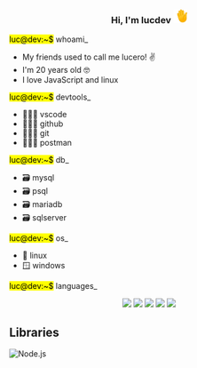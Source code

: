 
  <h3 align="center">Hi, I'm lucdev <img src="https://github.com/lucdev-code/lucdev-code/blob/main/hi.gif" width="25"></h3>

<div>
<p><mark>luc@dev:~$</mark> whoami_</p>
<ul>
    <li>My friends used to call me lucero! ✌️</li>
    <li>I'm 20 years old 🤓</li>
    <li>I love JavaScript and linux </li>
</ul>
<p><mark>luc@dev:~$</mark> devtools_</p>
  <ul>
    <li>👨🏻‍💻 vscode </li>
    <li>👨🏻‍💻 github </li>
    <li>👨🏻‍💻 git </li>
    <li>👨🏻‍💻 postman </li>
</ul>
<p><mark>luc@dev:~$</mark> db_</p>
  <ul>
    <li>🗃️ mysql </li>
    <li>🗃️ psql </li>
    <li>🗃️ mariadb </li>
    <li>🗃️ sqlserver </li>
</ul>
<p><mark>luc@dev:~$</mark> os_</p>
  <ul>
    <li>🐧 linux </li>
    <li>🪟 windows </li>
</ul>
<p><mark>luc@dev:~$</mark> languages_</p>
<p align="center">
  <img src="https://img.shields.io/badge/JavaScript-F7DF1E?style=for-the-badge&logo=javascript&logoColor=black" />
  <img src="https://img.shields.io/badge/PHP-777BB4?style=for-the-badge&logo=php&logoColor=black" />
  <img src="https://img.shields.io/badge/TypeScript-79c1ff?style=for-the-badge&logo=typescript&logoColor=black" />
  <img src="https://img.shields.io/badge/MySQL-c4e0e5?style=for-the-badge&logo=mysql&logoColor=black" />
  <img src="https://img.shields.io/badge/Bash-4EAA25?style=for-the-badge&logo=gnubash&logoColor=black" />
</p>
</div>

## Libraries
![Node.js](https://img.shields.io/badge/Node.js-339933?style=for-the-badge&logo=nodedotjs&logoColor=black)
